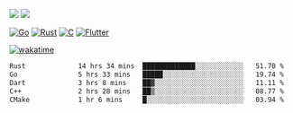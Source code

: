[![](https://img.shields.io/badge/Windows_11-Pro-292e33?style=flat-square&logo=windows&logoColor=ffffff)](https://www.microsoft.com/en-us/windows/)
[![](https://img.shields.io/badge/macOS-Sequoia-292e33?style=flat-square&logo=apple&logoColor=ffffff)](https://www.apple.com/macbook-pro/) 

[![Go](https://img.shields.io/badge/-Go-DEA584?style=flat&logo=go&logoColor=000000)](https://golang.org/)
[![Rust](https://img.shields.io/badge/-Rust-DEA584?style=flat&logo=rust&logoColor=000000)](https://www.rust-lang.org)
[![C](https://img.shields.io/badge/--DEA584?style=flat&logo=c&logoColor=000000)](https://www.c-language.org/)
[![Flutter](https://img.shields.io/badge/-Flutter-DEA584?style=flat&logo=flutter&logoColor=000000)](https://flutter.dev/)

[![wakatime](https://wakatime.com/badge/user/9bb0c784-91ca-4b5c-8e9c-b13ece0f7b09.svg)](https://wakatime.com/@9bb0c784-91ca-4b5c-8e9c-b13ece0f7b09)


<!--START_SECTION:waka-->

```txt
Rust             14 hrs 34 mins  █████████████░░░░░░░░░░░░   51.70 %
Go               5 hrs 33 mins   █████░░░░░░░░░░░░░░░░░░░░   19.74 %
Dart             3 hrs 8 mins    ██▓░░░░░░░░░░░░░░░░░░░░░░   11.11 %
C++              2 hrs 28 mins   ██▒░░░░░░░░░░░░░░░░░░░░░░   08.77 %
CMake            1 hr 6 mins     █░░░░░░░░░░░░░░░░░░░░░░░░   03.94 %
```

<!--END_SECTION:waka-->
